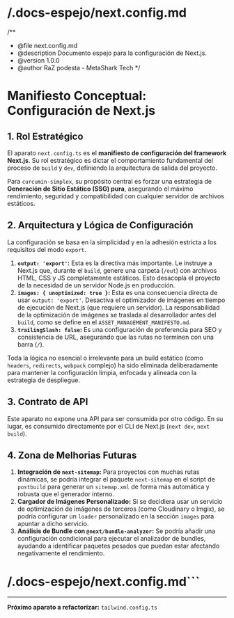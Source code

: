 # /.docs-espejo/next.config.md
/**
 * @file next.config.md
 * @description Documento espejo para la configuración de Next.js.
 * @version 1.0.0
 * @author RaZ podesta - MetaShark Tech
 */

# Manifiesto Conceptual: Configuración de Next.js

## 1. Rol Estratégico

El aparato `next.config.ts` es el **manifiesto de configuración del framework Next.js**. Su rol estratégico es dictar el comportamiento fundamental del proceso de `build` y `dev`, definiendo la arquitectura de salida del proyecto.

Para `curcumin-simplex`, su propósito central es forzar una estrategia de **Generación de Sitio Estático (SSG) pura**, asegurando el máximo rendimiento, seguridad y compatibilidad con cualquier servidor de archivos estáticos.

## 2. Arquitectura y Lógica de Configuración

La configuración se basa en la simplicidad y en la adhesión estricta a los requisitos del modo `export`.

1.  **`output: 'export'`:** Esta es la directiva más importante. Le instruye a Next.js que, durante el `build`, genere una carpeta (`/out`) con archivos HTML, CSS y JS completamente estáticos. Esto desacopla el proyecto de la necesidad de un servidor Node.js en producción.
2.  **`images: { unoptimized: true }`:** Esta es una consecuencia directa de usar `output: 'export'`. Desactiva el optimizador de imágenes en tiempo de ejecución de Next.js (que requiere un servidor). La responsabilidad de la optimización de imágenes se traslada al desarrollador antes del `build`, como se define en el `ASSET_MANAGEMENT_MANIFESTO.md`.
3.  **`trailingSlash: false`:** Es una configuración de preferencia para SEO y consistencia de URL, asegurando que las rutas no terminen con una barra (`/`).

Toda la lógica no esencial o irrelevante para un build estático (como `headers`, `redirects`, `webpack` complejo) ha sido eliminada deliberadamente para mantener la configuración limpia, enfocada y alineada con la estrategia de despliegue.

## 3. Contrato de API

Este aparato no expone una API para ser consumida por otro código. En su lugar, es consumido directamente por el CLI de Next.js (`next dev`, `next build`).

## 4. Zona de Melhorias Futuras

1.  **Integración de `next-sitemap`:** Para proyectos con muchas rutas dinámicas, se podría integrar el paquete `next-sitemap` en el script de `postbuild` para generar un `sitemap.xml` de forma más automática y robusta que el generador interno.
2.  **Cargador de Imágenes Personalizado:** Si se decidiera usar un servicio de optimización de imágenes de terceros (como Cloudinary o Imgix), se podría configurar un `loader` personalizado en la sección `images` para apuntar a dicho servicio.
3.  **Análisis de Bundle con `@next/bundle-analyzer`:** Se podría añadir una configuración condicional para ejecutar el analizador de bundles, ayudando a identificar paquetes pesados que puedan estar afectando negativamente el rendimiento.
# /.docs-espejo/next.config.md```

---

**Próximo aparato a refactorizar:** `tailwind.config.ts`